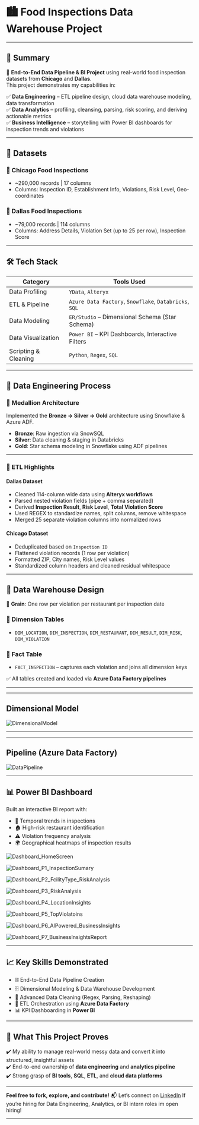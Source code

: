 # 🏙️ Food Inspections Data Warehouse Project  
---

## 📌 Summary  

🚀 **End-to-End Data Pipeline & BI Project** using real-world food inspection datasets from **Chicago** and **Dallas**.  
This project demonstrates my capabilities in:  

✅ **Data Engineering** – ETL pipeline design, cloud data warehouse modeling, data transformation  
✅ **Data Analytics** – profiling, cleansing, parsing, risk scoring, and deriving actionable metrics  
✅ **Business Intelligence** – storytelling with Power BI dashboards for inspection trends and violations  

---

## 📂 Datasets  

### 🍕 Chicago Food Inspections  
- ~290,000 records | 17 columns  
- Columns: Inspection ID, Establishment Info, Violations, Risk Level, Geo-coordinates  

### 🍔 Dallas Food Inspections  
- ~79,000 records | 114 columns  
- Columns: Address Details, Violation Set (up to 25 per row), Inspection Score  

---

## 🛠️ Tech Stack  
| Category               | Tools Used                                                                 |
|------------------------|----------------------------------------------------------------------------|
| Data Profiling         | `YData`, `Alteryx`                                                         |
| ETL & Pipeline         | `Azure Data Factory`, `Snowflake`, `Databricks`, `SQL`                     |
| Data Modeling          | `ER/Studio` – Dimensional Schema (Star Schema)                            |
| Data Visualization     | `Power BI` – KPI Dashboards, Interactive Filters                          |
| Scripting & Cleaning   | `Python`, `Regex`, `SQL`                                                  |

---

## 🧼 Data Engineering Process  

### 🧱 Medallion Architecture  
Implemented the **Bronze → Silver → Gold** architecture using Snowflake & Azure ADF.  

- **Bronze**: Raw ingestion via SnowSQL  
- **Silver**: Data cleaning & staging in Databricks  
- **Gold**: Star schema modeling in Snowflake using ADF pipelines  

---

### 🔄 ETL Highlights  

#### Dallas Dataset  
- Cleaned 114-column wide data using **Alteryx workflows**
- Parsed nested violation fields (pipe + comma separated)  
- Derived **Inspection Result**, **Risk Level**, **Total Violation Score**  
- Used REGEX to standardize names, split columns, remove whitespace  
- Merged 25 separate violation columns into normalized rows  

#### Chicago Dataset  
- Deduplicated based on `Inspection ID`  
- Flattened violation records (1 row per violation)  
- Formatted ZIP, City names, Risk Level values  
- Standardized column headers and cleaned residual whitespace  

---

## 🧾 Data Warehouse Design  

🧠 **Grain**: One row per violation per restaurant per inspection date  

### 📌 Dimension Tables  
- `DIM_LOCATION`, `DIM_INSPECTION`, `DIM_RESTAURANT`, `DIM_RESULT`, `DIM_RISK`, `DIM_VIOLATION`

### 📌 Fact Table  
- `FACT_INSPECTION` – captures each violation and joins all dimension keys  

✅ All tables created and loaded via **Azure Data Factory pipelines**

---

---

## Dimensional Model

![DimensionalModel](https://github.com/user-attachments/assets/76a07d40-1e9f-4a73-a0d6-7d53d939a6af)

---

---

## Pipeline (Azure Data Factory)

![DataPipeline](https://github.com/user-attachments/assets/46c88787-82a2-4c80-9733-c79720b0c662)

---

## 📊 Power BI Dashboard  

Built an interactive BI report with:  
- 📆 Temporal trends in inspections  
- 🏚️ High-risk restaurant identification  
- ⚠️ Violation frequency analysis  
- 🌍 Geographical heatmaps of inspection results  

![Dashboard_HomeScreen](https://github.com/user-attachments/assets/1d825e36-3544-4a53-a531-8ddf22571ca4)

![Dashboard_P1_InspectionSumary](https://github.com/user-attachments/assets/f55ef30e-8c44-4434-b2cc-542f4944fbda)

![Dashboard_P2_FcilityType_RiskAnalysis](https://github.com/user-attachments/assets/501f3ee3-7f76-40d9-bf45-9904b08b136c)

![Dashboard_P3_RiskAnalysis](https://github.com/user-attachments/assets/0a8ef768-42df-4bc2-bbb3-688e9c237af6)

![Dashboard_P4_LocationInsights](https://github.com/user-attachments/assets/ee406600-70b2-43e6-81b6-1bea6d1400bc)

![Dashboard_P5_TopViolatoins](https://github.com/user-attachments/assets/c776c17f-df97-4c22-b42c-9c39470c362d)

![Dashboard_P6_AIPowered_BusinessInsights](https://github.com/user-attachments/assets/abaed663-822d-4b25-972b-93ff0895fcb8)

![Dashboard_P7_BusinessInsightsReport](https://github.com/user-attachments/assets/287fc845-5159-42d4-bd43-807256a8c037)

---

## 📈 Key Skills Demonstrated  

- ⛓️ End-to-End Data Pipeline Creation  
- 🗄️ Dimensional Modeling & Data Warehouse Development  
- 🧹 Advanced Data Cleaning (Regex, Parsing, Reshaping)  
- 🔁 ETL Orchestration using **Azure Data Factory**  
- 📊 KPI Dashboarding in **Power BI**  

---

## 🎯 What This Project Proves  

✔️ My ability to manage real-world messy data and convert it into structured, insightful assets  
✔️ End-to-end ownership of **data engineering** and **analytics pipeline**  
✔️ Strong grasp of **BI tools**, **SQL**, **ETL**, and **cloud data platforms**

---
**Feel free to fork, explore, and contribute!**
📬 Let’s connect on [LinkedIn](https://www.linkedin.com/in/je-pulipati/) If you’re hiring for Data Engineering, Analytics, or BI intern roles im open hiring!

---
